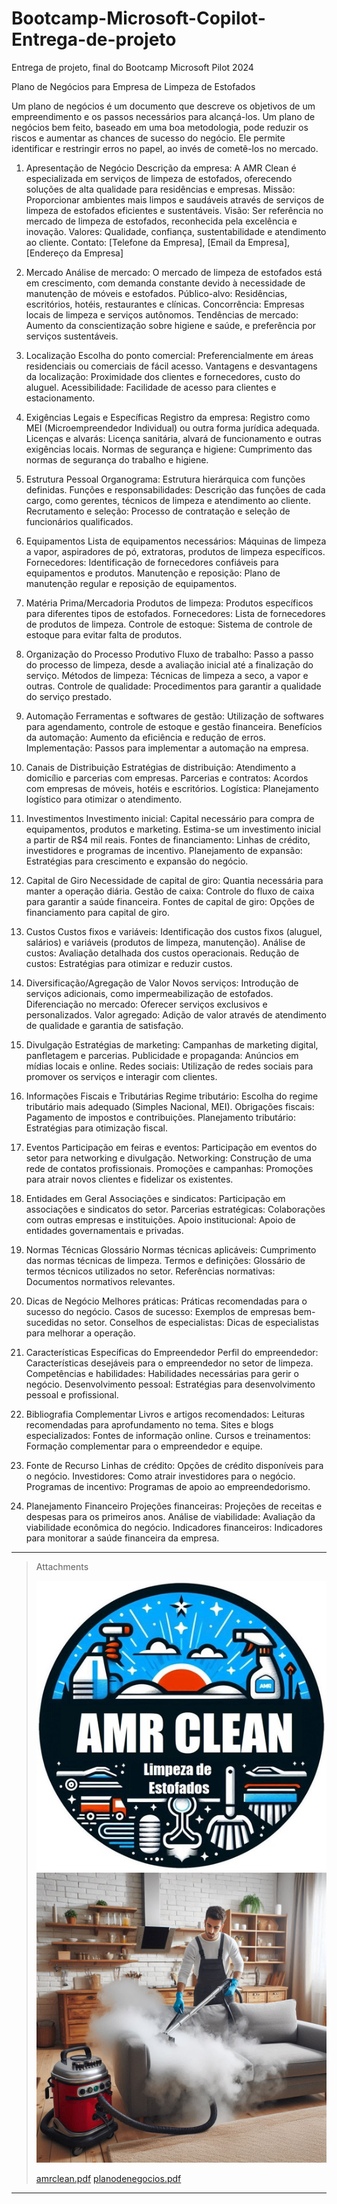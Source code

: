 # Bootcamp-Microsoft-Copilot-Entrega-de-projeto

Entrega de projeto, final do Bootcamp Microsoft Pilot 2024

Plano de Negócios para Empresa de Limpeza de Estofados

Um plano de negócios é um documento que descreve os objetivos de um empreendimento e os passos necessários para alcançá-los. 
Um plano de negócios bem feito, baseado em uma boa metodologia, pode reduzir os riscos e aumentar as chances de sucesso do negócio. Ele permite identificar e restringir erros no papel, ao invés de cometê-los no mercado.

1. Apresentação de Negócio
Descrição da empresa: A AMR Clean é especializada em serviços de limpeza de estofados, oferecendo soluções de alta qualidade para residências e empresas.
Missão: Proporcionar ambientes mais limpos e saudáveis através de serviços de limpeza de estofados eficientes e sustentáveis.
Visão: Ser referência no mercado de limpeza de estofados, reconhecida pela excelência e inovação.
Valores: Qualidade, confiança, sustentabilidade e atendimento ao cliente.
Contato: [Telefone da Empresa], [Email da Empresa], [Endereço da Empresa]

2. Mercado
Análise de mercado: O mercado de limpeza de estofados está em crescimento, com demanda constante devido à necessidade de manutenção de móveis e estofados.
Público-alvo: Residências, escritórios, hotéis, restaurantes e clínicas.
Concorrência: Empresas locais de limpeza e serviços autônomos.
Tendências de mercado: Aumento da conscientização sobre higiene e saúde, e preferência por serviços sustentáveis.

3. Localização
Escolha do ponto comercial: Preferencialmente em áreas residenciais ou comerciais de fácil acesso.
Vantagens e desvantagens da localização: Proximidade dos clientes e fornecedores, custo do aluguel.
Acessibilidade: Facilidade de acesso para clientes e estacionamento.

4. Exigências Legais e Específicas
Registro da empresa: Registro como MEI (Microempreendedor Individual) ou outra forma jurídica adequada.
Licenças e alvarás: Licença sanitária, alvará de funcionamento e outras exigências locais.
Normas de segurança e higiene: Cumprimento das normas de segurança do trabalho e higiene.
5. Estrutura Pessoal
Organograma: Estrutura hierárquica com funções definidas.
Funções e responsabilidades: Descrição das funções de cada cargo, como gerentes, técnicos de limpeza e atendimento ao cliente.
Recrutamento e seleção: Processo de contratação e seleção de funcionários qualificados.

6. Equipamentos
Lista de equipamentos necessários: Máquinas de limpeza a vapor, aspiradores de pó, extratoras, produtos de limpeza específicos.
Fornecedores: Identificação de fornecedores confiáveis para equipamentos e produtos.
Manutenção e reposição: Plano de manutenção regular e reposição de equipamentos.

7. Matéria Prima/Mercadoria
Produtos de limpeza: Produtos específicos para diferentes tipos de estofados.
Fornecedores: Lista de fornecedores de produtos de limpeza.
Controle de estoque: Sistema de controle de estoque para evitar falta de produtos.

8. Organização do Processo Produtivo
Fluxo de trabalho: Passo a passo do processo de limpeza, desde a avaliação inicial até a finalização do serviço.
Métodos de limpeza: Técnicas de limpeza a seco, a vapor e outras.
Controle de qualidade: Procedimentos para garantir a qualidade do serviço prestado.

9. Automação
Ferramentas e softwares de gestão: Utilização de softwares para agendamento, controle de estoque e gestão financeira.
Benefícios da automação: Aumento da eficiência e redução de erros.
Implementação: Passos para implementar a automação na empresa.

10. Canais de Distribuição
Estratégias de distribuição: Atendimento a domicílio e parcerias com empresas.
Parcerias e contratos: Acordos com empresas de móveis, hotéis e escritórios.
Logística: Planejamento logístico para otimizar o atendimento.

11. Investimentos
Investimento inicial: Capital necessário para compra de equipamentos, produtos e marketing. Estima-se um investimento inicial a partir de R$4 mil reais.
Fontes de financiamento: Linhas de crédito, investidores e programas de incentivo.
Planejamento de expansão: Estratégias para crescimento e expansão do negócio.

12. Capital de Giro
Necessidade de capital de giro: Quantia necessária para manter a operação diária.
Gestão de caixa: Controle do fluxo de caixa para garantir a saúde financeira.
Fontes de capital de giro: Opções de financiamento para capital de giro.

13. Custos
Custos fixos e variáveis: Identificação dos custos fixos (aluguel, salários) e variáveis (produtos de limpeza, manutenção).
Análise de custos: Avaliação detalhada dos custos operacionais.
Redução de custos: Estratégias para otimizar e reduzir custos.

14. Diversificação/Agregação de Valor
Novos serviços: Introdução de serviços adicionais, como impermeabilização de estofados.
Diferenciação no mercado: Oferecer serviços exclusivos e personalizados.
Valor agregado: Adição de valor através de atendimento de qualidade e garantia de satisfação.

15. Divulgação
Estratégias de marketing: Campanhas de marketing digital, panfletagem e parcerias.
Publicidade e propaganda: Anúncios em mídias locais e online.
Redes sociais: Utilização de redes sociais para promover os serviços e interagir com clientes.

16. Informações Fiscais e Tributárias
Regime tributário: Escolha do regime tributário mais adequado (Simples Nacional, MEI).
Obrigações fiscais: Pagamento de impostos e contribuições.
Planejamento tributário: Estratégias para otimização fiscal.

17. Eventos
Participação em feiras e eventos: Participação em eventos do setor para networking e divulgação.
Networking: Construção de uma rede de contatos profissionais.
Promoções e campanhas: Promoções para atrair novos clientes e fidelizar os existentes.

18. Entidades em Geral
Associações e sindicatos: Participação em associações e sindicatos do setor.
Parcerias estratégicas: Colaborações com outras empresas e instituições.
Apoio institucional: Apoio de entidades governamentais e privadas.

19. Normas Técnicas Glossário
Normas técnicas aplicáveis: Cumprimento das normas técnicas de limpeza.
Termos e definições: Glossário de termos técnicos utilizados no setor.
Referências normativas: Documentos normativos relevantes.
20. Dicas de Negócio
Melhores práticas: Práticas recomendadas para o sucesso do negócio.
Casos de sucesso: Exemplos de empresas bem-sucedidas no setor.
Conselhos de especialistas: Dicas de especialistas para melhorar a operação.

21. Características Específicas do Empreendedor
Perfil do empreendedor: Características desejáveis para o empreendedor no setor de limpeza.
Competências e habilidades: Habilidades necessárias para gerir o negócio.
Desenvolvimento pessoal: Estratégias para desenvolvimento pessoal e profissional.

22. Bibliografia Complementar
Livros e artigos recomendados: Leituras recomendadas para aprofundamento no tema.
Sites e blogs especializados: Fontes de informação online.
Cursos e treinamentos: Formação complementar para o empreendedor e equipe.

23. Fonte de Recurso
Linhas de crédito: Opções de crédito disponíveis para o negócio.
Investidores: Como atrair investidores para o negócio.
Programas de incentivo: Programas de apoio ao empreendedorismo.

24. Planejamento Financeiro
Projeções financeiras: Projeções de receitas e despesas para os primeiros anos.
Análise de viabilidade: Avaliação da viabilidade econômica do negócio.
Indicadores financeiros: Indicadores para monitorar a saúde financeira da empresa.

--- 
> Attachments
> 
> ![logo.jpg](inputs/logo.jpg)
> ![work.jpg](inputs/work.jpg)
> 
> 
> [amrclean.pdf](output/amrclean.pdf)
> [planodenegocios.pdf](output/planodenegocios.pdf)
> 
---
